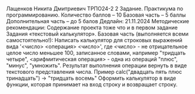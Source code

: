 Лащенков Никита Дмитриевич ТРПО24-2 
2 Задание. Практикума по программированию.
Количество баллов – 10
Базовая часть – 5 баллы
Дополнительная часть – до 5 балов
Дедлайн: 21.11.2024
Методические рекомендации:
Содержание проекта тоже что и в первом задание
Задания «текстовый калькулятор».
Базовая часть (выполняется всеми самостоятельно!):
Написать калькулятор для строковых выражений вида '<число> <операция> <число>', где <число> - не отрицательное целое число меньшее 100, записанное словами, например "тридцать четыре", <арифмитическая операция> - одна из операций "плюс", "минус", "умножить". Результат выполнения операции вернуть в виде текстового представления числа. Пример calc("двадцать пять плюс тринадцать") -> "тридцать восемь"
Оформить калькулятор в виде функции, которая принимает на вход строку и возвращает строку.

